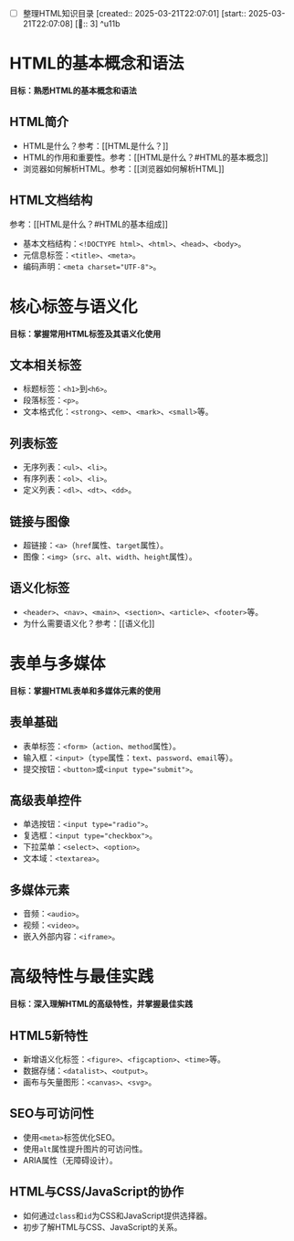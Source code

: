 - [ ] 整理HTML知识目录 [created:: 2025-03-21T22:07:01] [start:: 2025-03-21T22:07:08] [🍅:: 3]  ^u11b


# HTML的基本概念和语法
**目标：熟悉HTML的基本概念和语法**

## HTML简介
- HTML是什么？参考：[[HTML是什么？]]
- HTML的作用和重要性。参考：[[HTML是什么？#HTML的基本概念]]
- 浏览器如何解析HTML。参考：[[浏览器如何解析HTML]]

## HTML文档结构
参考：[[HTML是什么？#HTML的基本组成]]
- 基本文档结构：`<!DOCTYPE html>`、`<html>`、`<head>`、`<body>`。
- 元信息标签：`<title>`、`<meta>`。
- 编码声明：`<meta charset="UTF-8">`。


# 核心标签与语义化
**目标：掌握常用HTML标签及其语义化使用**

## 文本相关标签
- 标题标签：`<h1>`到`<h6>`。
- 段落标签：`<p>`。
- 文本格式化：`<strong>`、`<em>`、`<mark>`、`<small>`等。

## 列表标签
- 无序列表：`<ul>`、`<li>`。
- 有序列表：`<ol>`、`<li>`。
- 定义列表：`<dl>`、`<dt>`、`<dd>`。

## 链接与图像
- 超链接：`<a>`（`href`属性、`target`属性）。
- 图像：`<img>`（`src`、`alt`、`width`、`height`属性）。

## 语义化标签
- `<header>`、`<nav>`、`<main>`、`<section>`、`<article>`、`<footer>`等。
- 为什么需要语义化？参考：[[语义化]]


# 表单与多媒体
**目标：掌握HTML表单和多媒体元素的使用**

## 表单基础
- 表单标签：`<form>`（`action`、`method`属性）。
- 输入框：`<input>`（`type`属性：`text`、`password`、`email`等）。
- 提交按钮：`<button>`或`<input type="submit">`。

## 高级表单控件
- 单选按钮：`<input type="radio">`。
- 复选框：`<input type="checkbox">`。
- 下拉菜单：`<select>`、`<option>`。
- 文本域：`<textarea>`。

## 多媒体元素
- 音频：`<audio>`。
- 视频：`<video>`。
- 嵌入外部内容：`<iframe>`。

# 高级特性与最佳实践
**目标：深入理解HTML的高级特性，并掌握最佳实践**

## HTML5新特性
- 新增语义化标签：`<figure>`、`<figcaption>`、`<time>`等。
- 数据存储：`<datalist>`、`<output>`。
- 画布与矢量图形：`<canvas>`、`<svg>`。
## SEO与可访问性
- 使用`<meta>`标签优化SEO。
- 使用`alt`属性提升图片的可访问性。
- ARIA属性（无障碍设计）。
## HTML与CSS/JavaScript的协作
- 如何通过`class`和`id`为CSS和JavaScript提供选择器。
- 初步了解HTML与CSS、JavaScript的关系。
